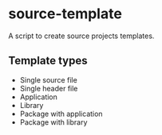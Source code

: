 # source-template

A script to create source projects templates.

## Template types

* Single source file
* Single header file
* Application
* Library
* Package with application
* Package with library

